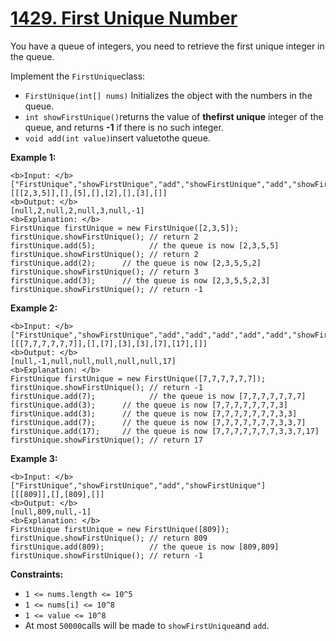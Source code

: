 # [1429. First Unique Number](https://leetcode.com/problems/first-unique-number/description/?envType=study-plan-v2&envId=premium-algo-100)

You have a queue of integers, you need to retrieve the first unique integer in the queue.

Implement the `FirstUnique`class:

- `FirstUnique(int[] nums)` Initializes the object with the numbers in the queue.
- `int showFirstUnique()`returns the value of **thefirst unique**  integer of the queue, and returns **-1**  if there is no such integer.
- `void add(int value)`insert valuetothe queue.

**Example 1:** 

```
<b>Input: </b>
["FirstUnique","showFirstUnique","add","showFirstUnique","add","showFirstUnique","add","showFirstUnique"]
[[[2,3,5]],[],[5],[],[2],[],[3],[]]
<b>Output: </b>
[null,2,null,2,null,3,null,-1]
<b>Explanation: </b>
FirstUnique firstUnique = new FirstUnique([2,3,5]);
firstUnique.showFirstUnique(); // return 2
firstUnique.add(5);            // the queue is now [2,3,5,5]
firstUnique.showFirstUnique(); // return 2
firstUnique.add(2);      // the queue is now [2,3,5,5,2]
firstUnique.showFirstUnique(); // return 3
firstUnique.add(3);      // the queue is now [2,3,5,5,2,3]
firstUnique.showFirstUnique(); // return -1
```

**Example 2:** 

```
<b>Input: </b>
["FirstUnique","showFirstUnique","add","add","add","add","add","showFirstUnique"]
[[[7,7,7,7,7,7]],[],[7],[3],[3],[7],[17],[]]
<b>Output: </b>
[null,-1,null,null,null,null,null,17]
<b>Explanation: </b>
FirstUnique firstUnique = new FirstUnique([7,7,7,7,7,7]);
firstUnique.showFirstUnique(); // return -1
firstUnique.add(7);            // the queue is now [7,7,7,7,7,7,7]
firstUnique.add(3);      // the queue is now [7,7,7,7,7,7,7,3]
firstUnique.add(3);      // the queue is now [7,7,7,7,7,7,7,3,3]
firstUnique.add(7);      // the queue is now [7,7,7,7,7,7,7,3,3,7]
firstUnique.add(17);     // the queue is now [7,7,7,7,7,7,7,3,3,7,17]
firstUnique.showFirstUnique(); // return 17
```

**Example 3:** 

```
<b>Input: </b>
["FirstUnique","showFirstUnique","add","showFirstUnique"]
[[[809]],[],[809],[]]
<b>Output: </b>
[null,809,null,-1]
<b>Explanation: </b>
FirstUnique firstUnique = new FirstUnique([809]);
firstUnique.showFirstUnique(); // return 809
firstUnique.add(809);          // the queue is now [809,809]
firstUnique.showFirstUnique(); // return -1
```

**Constraints:** 

- `1 <= nums.length <= 10^5`
- `1 <= nums[i] <= 10^8`
- `1 <= value <= 10^8`
- At most `50000`calls will be made to `showFirstUnique`and `add`.